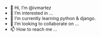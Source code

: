 - 👋 Hi, I’m @ivmartez
- 👀 I’m interested in ...
- 🌱 I’m currently learning python & django.
- 💞️ I’m looking to collaborate on ...
- 📫 How to reach me ...

<!---
ivmartez/ivmartez is a ✨ special ✨ repository because its `README.md` (this file) appears on your GitHub profile.
You can click the Preview link to take a look at your changes.
--->
